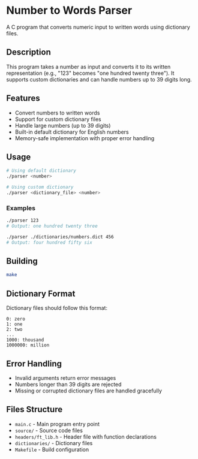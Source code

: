 # Number to Words Parser

A C program that converts numeric input to written words using dictionary files.

## Description

This program takes a number as input and converts it to its written representation (e.g., "123" becomes "one hundred twenty three"). It supports custom dictionaries and can handle numbers up to 39 digits long.

## Features

- Convert numbers to written words
- Support for custom dictionary files
- Handle large numbers (up to 39 digits)
- Built-in default dictionary for English numbers
- Memory-safe implementation with proper error handling

## Usage

```bash
# Using default dictionary
./parser <number>

# Using custom dictionary
./parser <dictionary_file> <number>
```

### Examples

```bash
./parser 123
# Output: one hundred twenty three

./parser ./dictionaries/numbers.dict 456
# Output: four hundred fifty six
```

## Building

```bash
make
```

## Dictionary Format

Dictionary files should follow this format:
```
0: zero
1: one
2: two
...
1000: thousand
1000000: million
```

## Error Handling

- Invalid arguments return error messages
- Numbers longer than 39 digits are rejected
- Missing or corrupted dictionary files are handled gracefully

## Files Structure

- `main.c` - Main program entry point
- `source/` - Source code files
- `headers/ft_lib.h` - Header file with function declarations
- `dictionaries/` - Dictionary files
- `Makefile` - Build configuration
